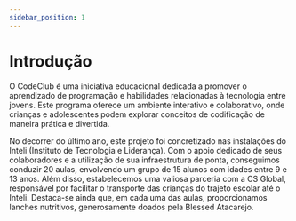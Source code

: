 ```yaml
---
sidebar_position: 1
---
```


# Introdução

O CodeClub é uma iniciativa educacional dedicada a promover o aprendizado de programação e habilidades relacionadas à tecnologia entre jovens. Este programa oferece um ambiente interativo e colaborativo, onde crianças e adolescentes podem explorar conceitos de codificação de maneira prática e divertida.

No decorrer do último ano, este projeto foi concretizado nas instalações do Inteli (Instituto de Tecnologia e Liderança). Com o apoio dedicado de seus colaboradores e a utilização de sua infraestrutura de ponta, conseguimos conduzir 20 aulas, envolvendo um grupo de 15 alunos com idades entre 9 e 13 anos. Além disso, estabelecemos uma valiosa parceria com a CS Global, responsável por facilitar o transporte das crianças do trajeto escolar até o Inteli. Destaca-se ainda que, em cada uma das aulas, proporcionamos lanches nutritivos, generosamente doados pela Blessed Atacarejo.



